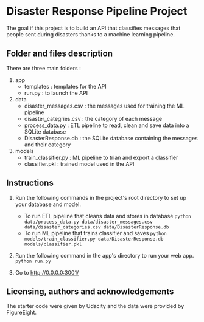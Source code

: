 # Disaster Response Pipeline Project

The goal if this project is to build an API that classifies messages that people sent during disasters thanks to a machine learning pipeline.


## Folder and files description
There are three main folders :
1. app
    - templates : templates for the API
    - run.py : to launch the API
2. data
    - disaster_messages.csv : the messages used for training the ML pipeline
    - disaster_categries.csv : the category of each message
    - process_data.py : ETL pipeline to read, clean and save data into a SQLite database
    - DisasterResponse.db : the SQLite database containing the messages and their category
3. models
    - train_classifier.py : ML pipeline to trian and export a classifier
    - classifier.pkl : trained model used in the API


## Instructions
1. Run the following commands in the project's root directory to set up your database and model.

    - To run ETL pipeline that cleans data and stores in database
        `python data/process_data.py data/disaster_messages.csv data/disaster_categories.csv data/DisasterResponse.db`
    - To run ML pipeline that trains classifier and saves
        `python models/train_classifier.py data/DisasterResponse.db models/classifier.pkl`

2. Run the following command in the app's directory to run your web app.
    `python run.py`

3. Go to http://0.0.0.0:3001/


## Licensing, authors and acknowledgements
The starter code were given by Udacity and the data were provided by FigureEight.
